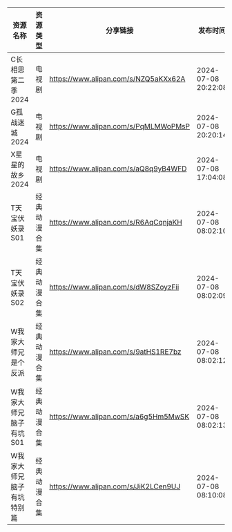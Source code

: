 | 资源名称          | 资源类型   | 分享链接                                 | 发布时间                |
| ------------- | ------ | ------------------------------------ | ------------------- |
| C长相思第二季2024   | 电视剧    | https://www.alipan.com/s/NZQ5aKXx62A | 2024-07-08 20:22:08 |
| G孤战迷城2024     | 电视剧    | https://www.alipan.com/s/PqMLMWoPMsP | 2024-07-08 20:20:14 |
| X星星的故乡2024    | 电视剧    | https://www.alipan.com/s/aQ8q9yB4WFD | 2024-07-08 17:04:08 |
| T天宝伏妖录S01     | 经典动漫合集 | https://www.alipan.com/s/R6AqCqnjaKH | 2024-07-08 08:02:10 |
| T天宝伏妖录S02     | 经典动漫合集 | https://www.alipan.com/s/dW8SZoyzFii | 2024-07-08 08:02:09 |
| W我家大师兄是个反派    | 经典动漫合集 | https://www.alipan.com/s/9atHS1RE7bz | 2024-07-08 08:02:12 |
| W我家大师兄脑子有坑S01 | 经典动漫合集 | https://www.alipan.com/s/a6g5Hm5MwSK | 2024-07-08 08:02:13 |
| W我家大师兄脑子有坑特别篇 | 经典动漫合集 | https://www.alipan.com/s/JiK2LCen9UJ | 2024-07-08 08:10:08 |
